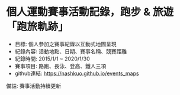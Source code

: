 # 個人運動賽事活動記錄，跑步 & 旅遊「跑旅軌跡」
- 目標:         個人參加之賽事紀錄以互動式地圖呈現
- 紀錄內容:     活動地點、日期、賽事名稱、競賽距離
- 紀錄時間:     2015/1/1 ~ 2020/1/30
- 賽事項目:     路跑、長泳、登高、鐵人三項
- github連結:   https://nashkuo.github.io/events_maps

備註: 賽事活動持續更新

